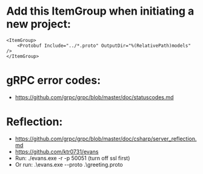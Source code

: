 # Add this ItemGroup when initiating a new project:

```
<ItemGroup>
    <Protobuf Include="../*.proto" OutputDir="%(RelativePath)models" />
</ItemGroup>
```

# gRPC error codes:

- https://github.com/grpc/grpc/blob/master/doc/statuscodes.md

# Reflection:

- https://github.com/grpc/grpc/blob/master/doc/csharp/server_reflection.md
- https://github.com/ktr0731/evans
- Run: ./evans.exe -r -p 50051 (turn off ssl first)
- Or run: .\evans.exe --proto .\greeting.proto
